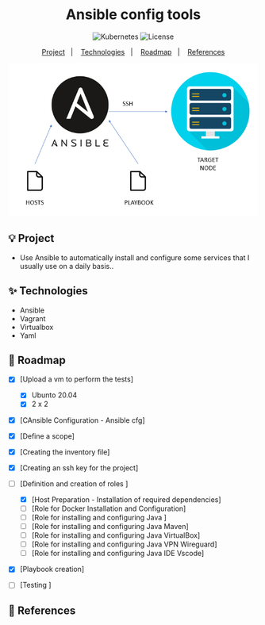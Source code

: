 <h1 align="center">Ansible config tools</h1>

<p align="center">
  <img alt="Kubernetes" src="https://img.shields.io/static/v1?label=IAC&message=Ansible&color=8257E5&labelColor=000000"  />
  <img alt="License" src="https://img.shields.io/static/v1?label=license&message=MIT&color=49AA26&labelColor=000000">
</p>

<p align="center">
  <a href="#-project">Project</a>&nbsp;&nbsp;&nbsp;|&nbsp;&nbsp;&nbsp;
  <a href="#-technologies">Technologies</a>&nbsp;&nbsp;&nbsp;|&nbsp;&nbsp;&nbsp;
  <a href="#-roadmap">Roadmap</a>&nbsp;&nbsp;&nbsp;|&nbsp;&nbsp;&nbsp;
  <a href="#-references">References</a>
</p>

<p align="center">
  <img alt="Ansible" src="data/ansible.png">
</p>

## 💡 Project
- Use Ansible to automatically install and configure some services that I usually use on a daily basis..

## ✨ Technologies
- Ansible
- Vagrant
- Virtualbox
- Yaml

## 👣 Roadmap

- [x] [Upload a vm to perform the tests]
  - [x] Ubunto 20.04
  - [x] 2 x 2
- [x] [CAnsible Configuration - Ansible cfg]
- [x] [Define a scope]
- [x] [Creating the inventory file]
- [x] [Creating an ssh key for the project]
- [ ] [Definition and creation of roles ]
  - [x] [Host Preparation - Installation of required dependencies]
  - [ ] [Role for Docker Installation and Configuration]
  - [ ] [Role for installing and configuring Java ]
  - [ ] [Role for installing and configuring Java Maven]
  - [ ] [Role for installing and configuring Java VirtualBox]
  - [ ] [Role for installing and configuring Java VPN Wireguard]
  - [ ] [Role for installing and configuring Java IDE Vscode]
- [x] [Playbook creation]
- [ ] [Testing ]
 

## 📄 References